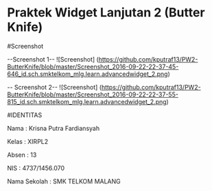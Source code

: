 # Praktek Widget Lanjutan 2 (Butter Knife)

#Screenshot

--Screenshot 1--
![Screenshot] (https://github.com/kputraf13/PW2-ButterKnife/blob/master/Screenshot_2016-09-22-22-37-45-646_id.sch.smktelkom_mlg.learn.advancedwidget_2.png)



-- Screenshot 2--
![Screenshot] (https://github.com/kputraf13/PW2-ButterKnife/blob/master/Screenshot_2016-09-22-22-37-55-815_id.sch.smktelkom_mlg.learn.advancedwidget_2.png)


#IDENTITAS 

Nama : Krisna Putra Fardiansyah

Kelas : XIRPL2

Absen : 13

NIS : 4737/1456.070

Nama Sekolah : SMK TELKOM MALANG
